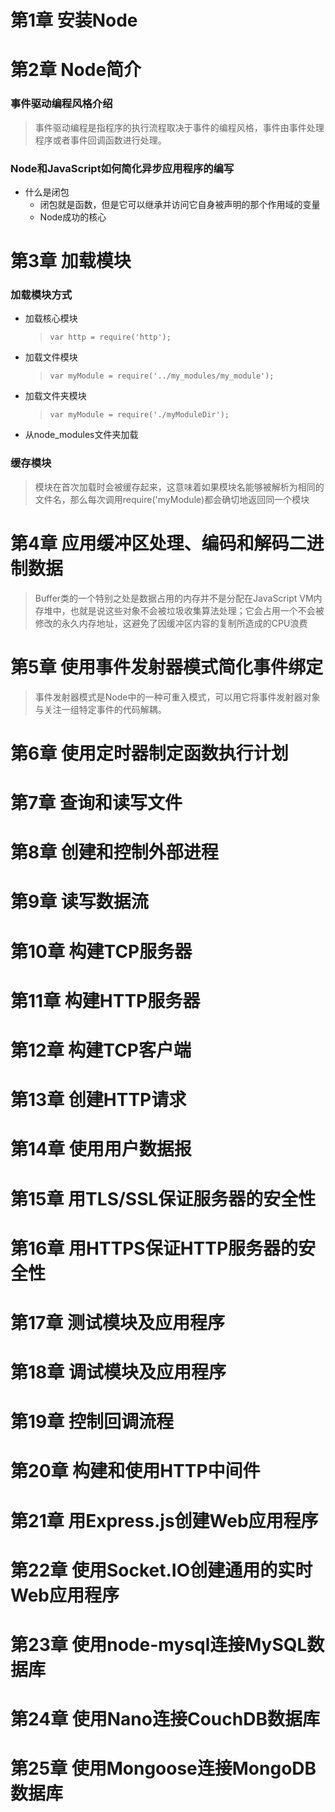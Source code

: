 # 第1章 安装Node

# 第2章 Node简介
### 事件驱动编程风格介绍
> 事件驱动编程是指程序的执行流程取决于事件的编程风格，事件由事件处理程序或者事件回调函数进行处理。
### Node和JavaScript如何简化异步应用程序的编写
* 什么是闭包
  * 闭包就是函数，但是它可以继承并访问它自身被声明的那个作用域的变量
  * Node成功的核心

# 第3章 加载模块
### 加载模块方式
* 加载核心模块
  > ```var http = require('http');```
* 加载文件模块
  > ```var myModule = require('../my_modules/my_module');```
* 加载文件夹模块
  > ```var myModule = require('./myModuleDir');```
* 从node_modules文件夹加载
### 缓存模块
> 模块在首次加载时会被缓存起来，这意味着如果模块名能够被解析为相同的文件名，那么每次调用require('myModule)都会确切地返回同一个模块
# 第4章 应用缓冲区处理、编码和解码二进制数据
> Buffer类的一个特别之处是数据占用的内存并不是分配在JavaScript VM内存堆中，也就是说这些对象不会被垃圾收集算法处理；它会占用一个不会被修改的永久内存地址，这避免了因缓冲区内容的复制所造成的CPU浪费

# 第5章 使用事件发射器模式简化事件绑定
> 事件发射器模式是Node中的一种可重入模式，可以用它将事件发射器对象与关注一组特定事件的代码解耦。
# 第6章 使用定时器制定函数执行计划

# 第7章 查询和读写文件

# 第8章 创建和控制外部进程
# 第9章 读写数据流
# 第10章 构建TCP服务器
# 第11章 构建HTTP服务器
# 第12章 构建TCP客户端
# 第13章 创建HTTP请求
# 第14章 使用用户数据报
# 第15章 用TLS/SSL保证服务器的安全性
# 第16章 用HTTPS保证HTTP服务器的安全性

# 第17章 测试模块及应用程序
# 第18章 调试模块及应用程序
# 第19章 控制回调流程

# 第20章 构建和使用HTTP中间件
# 第21章 用Express.js创建Web应用程序
# 第22章 使用Socket.IO创建通用的实时Web应用程序

# 第23章 使用node-mysql连接MySQL数据库
# 第24章 使用Nano连接CouchDB数据库
# 第25章 使用Mongoose连接MongoDB数据库 